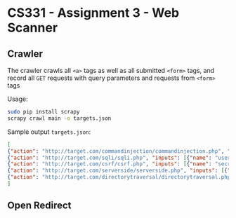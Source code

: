 # CS331 - Assignment 3 - Web Scanner
## Crawler
The crawler crawls all `<a>` tags as well as all submitted `<form>` tags, and record all `GET` requests with query parameters and requests from `<form>` tags

Usage:
```sh
sudo pip install scrapy
scrapy crawl main -o targets.json
```
Sample output `targets.json`:
```json
[
{"action": "http://target.com/commandinjection/commandinjection.php", "inputs": [{"name": "host"}], "method": "POST"},
{"action": "http://target.com/sqli/sqli.php", "inputs": [{"name": "username"}], "method": "POST"},
{"action": "http://target.com/csrf/csrf.php", "inputs": [{"name": "secret"}, {"name": "csrftoken"}], "method": "POST"},
{"action": "http://target.com/serverside/serverside.php", "inputs": [{"name": "page"}], "method": "GET"},
{"action": "http://target.com/directorytraversal/directorytraversal.php", "inputs": [{"name": "ascii"}], "method": "GET"}
]
```

## Open Redirect

